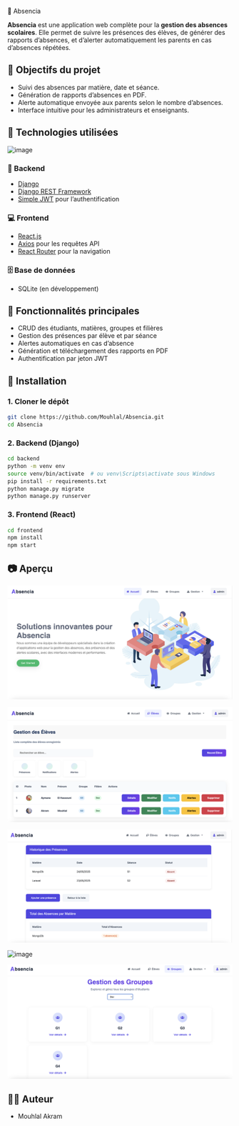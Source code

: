 📘 Absencia

**Absencia** est une application web complète pour la **gestion des absences scolaires**. Elle permet de suivre les présences des élèves, de générer des rapports d’absences, et d’alerter automatiquement les parents en cas d’absences répétées.

## 🎯 Objectifs du projet

* Suivi des absences par matière, date et séance.
* Génération de rapports d’absences en PDF.
* Alerte automatique envoyée aux parents selon le nombre d’absences.
* Interface intuitive pour les administrateurs et enseignants.

## 🧰 Technologies utilisées

![image](https://www.saaspegasus.com/static/images/web/modern-javascript/django-react-header.51a983c82dcb.png)


### 🔧 Backend

* [Django](https://www.djangoproject.com/)
* [Django REST Framework](https://www.django-rest-framework.org/)
* [Simple JWT](https://django-rest-framework-simplejwt.readthedocs.io/en/latest/) pour l’authentification

### 💻 Frontend

* [React.js](https://reactjs.org/)
* [Axios](https://axios-http.com/) pour les requêtes API
* [React Router](https://reactrouter.com/) pour la navigation

### 🗄️ Base de données

* SQLite (en développement)

## 🧩 Fonctionnalités principales

* CRUD des étudiants, matières, groupes et filières
* Gestion des présences par élève et par séance
* Alertes automatiques en cas d’absence
* Génération et téléchargement des rapports en PDF
* Authentification par jeton JWT 

## 🚀 Installation

### 1. Cloner le dépôt

```bash
git clone https://github.com/Mouhlal/Absencia.git
cd Absencia
```

### 2. Backend (Django)

```bash
cd backend
python -m venv env
source venv/bin/activate  # ou venv\Scripts\activate sous Windows
pip install -r requirements.txt
python manage.py migrate
python manage.py runserver
```

### 3. Frontend (React)

```bash
cd frontend
npm install
npm start
```

## 📷 Aperçu

![Page d’acceuil ](screen/home.png)

![Gestion d'éleve ](screen/eleve.png)

![Page de presence](screen/absence.png)

![image](https://github.com/user-attachments/assets/f0165197-164b-4266-b61b-db7d514b6627)


![Page de presence](screen/groupe.png)


## 👨‍💻 Auteur

* Mouhlal Akram


